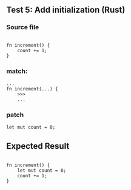 ## Test 5: Add initialization (Rust)

### Source file

```

fn increment() {
    count += 1;
}

```

### match:
```
...
fn increment(...) {
    >>>
    ...
```

### patch

```
let mut count = 0;

```

## Expected Result

```

fn increment() {
    let mut count = 0;
    count += 1;
}

```